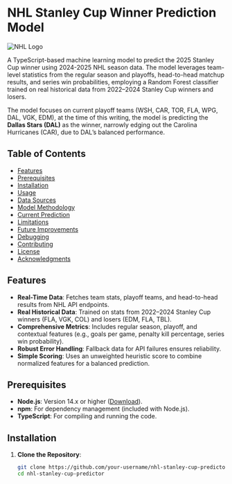 # NHL Stanley Cup Winner Prediction Model

![NHL Logo](https://www.nhl.com/assets/images/logos/nhl-logo.svg)

A TypeScript-based machine learning model to predict the 2025 Stanley Cup winner using 2024-2025 NHL season data. The model leverages team-level statistics from the regular season and playoffs, head-to-head matchup results, and series win probabilities, employing a Random Forest classifier trained on real historical data from 2022–2024 Stanley Cup winners and losers.

The model focuses on current playoff teams (WSH, CAR, TOR, FLA, WPG, DAL, VGK, EDM), at the time of this writing, the model is predicting the **Dallas Stars (DAL)** as the winner, narrowly edging out the Carolina Hurricanes (CAR), due to DAL’s balanced performance.

## Table of Contents

- [Features](#features)
- [Prerequisites](#prerequisites)
- [Installation](#installation)
- [Usage](#usage)
- [Data Sources](#data-sources)
- [Model Methodology](#model-methodology)
- [Current Prediction](#current-prediction)
- [Limitations](#limitations)
- [Future Improvements](#future-improvements)
- [Debugging](#debugging)
- [Contributing](#contributing)
- [License](#license)
- [Acknowledgments](#acknowledgments)

## Features

- **Real-Time Data**: Fetches team stats, playoff teams, and head-to-head results from NHL API endpoints.
- **Real Historical Data**: Trained on stats from 2022–2024 Stanley Cup winners (FLA, VGK, COL) and losers (EDM, FLA, TBL).
- **Comprehensive Metrics**: Includes regular season, playoff, and contextual features (e.g., goals per game, penalty kill percentage, series win probability).
- **Robust Error Handling**: Fallback data for API failures ensures reliability.
- **Simple Scoring**: Uses an unweighted heuristic score to combine normalized features for a balanced prediction.

## Prerequisites

- **Node.js**: Version 14.x or higher ([Download](https://nodejs.org/)).
- **npm**: For dependency management (included with Node.js).
- **TypeScript**: For compiling and running the code.

## Installation

1. **Clone the Repository**:
   ```bash
   git clone https://github.com/your-username/nhl-stanley-cup-predictor.git
   cd nhl-stanley-cup-predictor